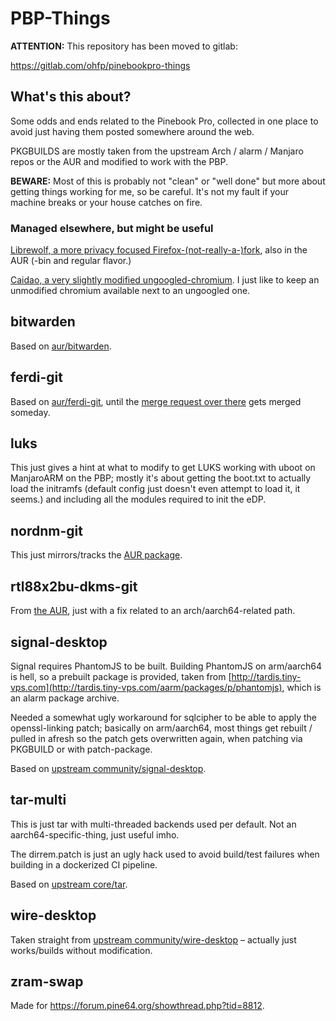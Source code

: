# PBP-Things

**ATTENTION:** This repository has been moved to gitlab:

https://gitlab.com/ohfp/pinebookpro-things

## What's this about?

Some odds and ends related to the Pinebook Pro, collected in one place to avoid just having them posted somewhere around the web.

PKGBUILDS are mostly taken from the upstream Arch / alarm / Manjaro repos or the AUR and modified to work with the PBP.

**BEWARE:** Most of this is probably not "clean" or "well done" but more about getting things working for me,
so be careful. It's not my fault if your machine breaks or your house catches on fire.

### Managed elsewhere, but might be useful

[Librewolf, a more privacy focused Firefox-(not-really-a-)fork](https://gitlab.com/librewolf-community/browser/arch), also in the AUR (-bin and regular flavor.)

[Caidao, a very slightly modified ungoogled-chromium](https://gitlab.com/ohfp/caidao). I just like to keep an unmodified chromium available next to an ungoogled one.

## bitwarden

Based on [aur/bitwarden](https://aur.archlinux.org/packages/bitwarden).

## ferdi-git

Based on [aur/ferdi-git](https://aur.archlinux.org/packages/ferdi-git), until the [merge request over there](https://gitlab.com/dpeukert/pkgbuilds/-/merge_requests/2) gets merged someday.

## luks

This just gives a hint at what to modify to get LUKS working with uboot on ManjaroARM on the PBP;
mostly it's about getting the boot.txt to actually load the initramfs (default config just doesn't even attempt to load it,
it seems.) and including all the modules required to init the eDP.

## nordnm-git

This just mirrors/tracks the [AUR package](https://aur.archlinux.org/packages/nordnm-git).

## rtl88x2bu-dkms-git

From [the AUR](https://aur.archlinux.org/packages/rtl88x2bu-dkms-git), just with a fix related to an arch/aarch64-related path.

## signal-desktop

Signal requires PhantomJS to be built. Building PhantomJS on arm/aarch64 is hell, so a prebuilt package is provided,
taken from [http://tardis.tiny-vps.com](http://tardis.tiny-vps.com/aarm/packages/p/phantomjs), which is an alarm package archive.


Needed a somewhat ugly workaround for sqlcipher to be able to apply the openssl-linking patch; basically on arm/aarch64,
most things get rebuilt / pulled in afresh so the patch gets overwritten again, when patching via PKGBUILD or with patch-package.


Based on [upstream community/signal-desktop](https://www.archlinux.org/packages/community/x86_64/signal-desktop/).

## tar-multi

This is just tar with multi-threaded backends used per default. Not an aarch64-specific-thing, just useful imho.

The dirrem.patch is just an ugly hack used to avoid build/test failures when building in a dockerized CI pipeline.


Based on [upstream core/tar](https://www.archlinux.org/packages/core/x86_64/tar/).

## wire-desktop

Taken straight from [upstream community/wire-desktop](https://www.archlinux.org/packages/community/any/wire-desktop/) – actually just works/builds without modification.

## zram-swap

Made for https://forum.pine64.org/showthread.php?tid=8812.
